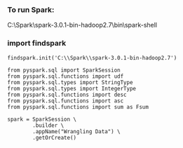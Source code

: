 ### To run Spark:
C:\Spark\spark-3.0.1-bin-hadoop2.7\bin\spark-shell


### import findspark
```
findspark.init('C:\\Spark\\spark-3.0.1-bin-hadoop2.7')
```

```
from pyspark.sql import SparkSession
from pyspark.sql.functions import udf
from pyspark.sql.types import StringType
from pyspark.sql.types import IntegerType
from pyspark.sql.functions import desc
from pyspark.sql.functions import asc
from pyspark.sql.functions import sum as Fsum
```

```
spark = SparkSession \
        .builder \
        .appName("Wrangling Data") \
        .getOrCreate()
```
